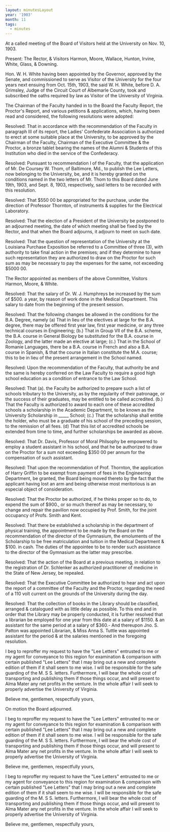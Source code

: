 ```yaml
---
layout: minutesLayout
year: '1903'
month: 11
tags:
  - minutes
---
```

At a called meeting of the Board of Visitors held at the University on Nov. 10, 1903.

Present: The Rector, & Visitors Harmon, Moore, Wallace, Hunton, Irvine, White, Glass, & Downing.

Hon. W. H. White having been appointed by the Governor, approved by the Senate, and commissioned to serve as Visitor of the University for the four years next ensuing from Oct. 15th, 1903, the said W. H. White, before D. A. Grimsley, Judge of the Circuit Court of Albemarle County, took and subscribed the oaths required by law as Visitor of the University of Virginia.

The Chairman of the Faculty handed in to the Board the Faculty Report, the Proctor's Report, and various petitions & applications, which, having been read and considered, the following resolutions were adopted:

Resolved: That in accordance with the recommendation of the Faculty in paragraph III of its report, the Ladies' Confederate Association is authorized to erect at some suitable place at the University, to be approved by the Chairman of the Faculty, Chairman of the Executive Committee & the Proctor, a bronze tablet bearing the names of the Alumni & Students of this Institution who died in the service of the Confederacy.

Resolved: Punsuant to recommendation I of the Faculty, that the application of Mr. De Coursey W. Thom, of Baltimore, Md., to publish the Lee Letters, now belonging to the University, be, and it is hereby granted on the conditions named in the two letters of Mr. Thom to this Board dated June 19th, 1903, and Sept. 8, 1903, respectively, said letters to be recorded with this resolution.

Resolved: That $550 00 be appropriated for the purchase, under the direction of Professor Thornton, of instruments & supplies for the Electrical Laboratory.

Resolved: That the election of a President of the University be postponed to an adjourned meeting, the date of which meeting shall be fixed by the Rector, and that when the Board adjourns, it adjourn to meet on such date.

Resolved: That the question of representation of the University at the Louisiana Purchase Exposition be referred to a Committee of three (3), with authority to take final action in the premises; and if they determine to have such representation they are authorized to draw on the Proctor for such sum as may be necessary to pay the expenses for the same, not exceeding $5000 00.

The Rector appointed as members of the above Committee, Visitors Harmon, Moore, & White.

Resolved: That the salary of Dr. W. J. Humphreys be increased by the sum of $500. a year, by reason of work done in the Medical Department. This salary to date from the beginning of the present session.

Resolved: That the following changes be allowed in the conditions for the B.A. Degree, namely (a) That in lieu of the electives at large for the B.A. degree, there may be offered first year law, first year medicine, or any three technical courses in Engineering; (b.) That in Group VII of the B.A. scheme, the B.A. course in General Biology be substituted for the B.A. course in Zoology, and the latter made an elective at large; (c.) That in the School of Romanie Languages, there be a B.A. course in French and also a B.A. course in Spanish, & that the course in Italian constitute the M.A. course; this to be in lieu of the present arrangement in the School named.

Resolved: Upon the recommendation of the Faculty, that authority be and the same is hereby conferred on the Law Faculty to require a good high school education as a condition of entrance to the Law School.

Resolved: That (a). the Faculty be authorized to prepare such a list of schools tributary to the University, as by the regularity of their patronage, or the success of their graduates, may be entitled to be called accredited. (b.) That the Faculty is authorized to award to each one of these accredited schools a scholarship in the Academic Department, to be known as the University Scholarship in \_\_\_\_\_ School; (c.) That the scholarship shall entitle the holder, who must be a graduate of his school of the preceding session, to the remission of all fees. (d) That this list of accredited schools be extended from time to time, and further scholarships be awarded as above.

Resolved: That Dr. Davis, Professor of Moral Philsophy be empowered to employ a student assistant in his school, and that he be authorized to draw on the Proctor for a sum not exceeding $350 00 per annum for the compensation of such assistant.

Resolved: That upon the recommendation of Prof. Thornton, the application of Harry Griffin to be exempt from payment of fees in the Engineering Department, be granted, the Board being moved thereto by the fact that the applicant having lost an arm and being otherwise most meritorious is an especial object of consideration.

Resolved: That the Proctor be authorized, if he thinks proper so to do, to expend the sum of $900., or so much thereof as may be necessary, to change and repair the pavilion now occupied by Prof. Smith, for the joint occupancy of Profs. Smith and Kent.

Resolved: That there be established a scholarship in the department of physical training, the appointment to be made by the Board on the recommendation of the director of the Gymnasium, the emoluments of the Scholarship to be free matriculation and tuition in the Medical Department & $100. in cash. The duties of the appointee to be to render such assistance to the director of the Gymnasium as the latter may prescribe.

Resolved: That the action of the Board at a previous meeting, in relation to the registration of Dr. Schlenker as authorized practitioner of medicine in the State of New Jersey, be repealed.

Resolved: That the Executive Committee be authorized to hear and act upon the report of a committee of the Faculty and the Proctor, regarding the need of a 110 volt current on the grounds of the University during the day.

Resolved: That the collection of books in the Library should be classified, arranged & catalogued with as little delay as possible. To this end and in order that the Library may be properly conducted, it is further resolved that a librarian be employed for one year from this date at a salary of $1150. & an assistant for the same period at a salary of $360.- And thereupon Jno. S. Patton was appointed Librarian, & Miss Anna S. Tuttle was appointed assistant for the period & at the salaries mentioned in the foregoing resolution.

I beg to reproffer my request to have the "Lee Letters" entrusted to me or my agent for conveyance to this region for examination & comparison with certain published "Lee Letters" that I may bring out a new and complete edition of them if it shall seem to me wise. I will be responsible for the safe guarding of the M. S S. letters. Furthermore, I will bear the whole cost of transporting and publishing them if those things occur, and will present to Alma Mater any net profits in the venture. In the whole affair I will seek to properly advertise the University of Virginia.

Believe me, gentlemen, respectfully yours,

On motion the Board adjourned.

I beg to reproffer my request to have the "Lee Letters" entrusted to me or my agent for conveyance to this region for examination & comparison with certain published "Lee Letters" that I may bring out a new and complete edition of them if it shall seem to me wise. I will be responsible for the safe guarding of the M. S S. letters. Furthermore, I will bear the whole cost of transporting and publishing them if those things occur, and will present to Alma Mater any net profits in the venture. In the whole affair I will seek to properly advertise the University of Virginia.

Believe me, gentlemen, respectfully yours,

I beg to reproffer my request to have the "Lee Letters" entrusted to me or my agent for conveyance to this region for examination & comparison with certain published "Lee Letters" that I may bring out a new and complete edition of them if it shall seem to me wise. I will be responsible for the safe guarding of the M. S S. letters. Furthermore, I will bear the whole cost of transporting and publishing them if those things occur, and will present to Alma Mater any net profits in the venture. In the whole affair I will seek to properly advertise the University of Virginia.

Believe me, gentlemen, respectfully yours,
